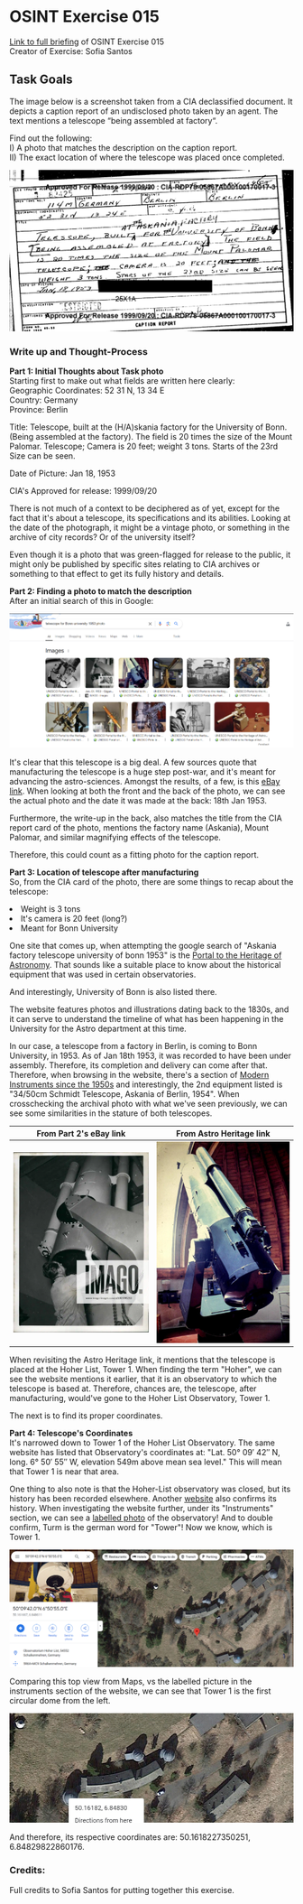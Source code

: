 # OSINT Exercise 015
[Link to full briefing](https://gralhix.com/list-of-osint-exercises/osint-exercise-015/) of OSINT Exercise 015 </br>
Creator of Exercise: Sofia Santos

## Task Goals
The image below is a screenshot taken from a CIA declassified document. 
It depicts a caption report of an undisclosed photo taken by an agent. The text mentions a telescope “being assembled at factory“.

Find out the following: </br>
I) A photo that matches the description on the caption report.</br>
II) The exact location of where the telescope was placed once completed.</br>

![image](ex15_task_photo.png)

### Write up and Thought-Process

**Part 1: Initial Thoughts about Task photo** </br>
Starting first to make out what fields are written here clearly: </br>
Geographic Coordinates: 52 31 N, 13 34 E </br>
Country: Germany </br>
Province: Berlin </br>

Title: Telescope, built at the (H/A)skania factory for the University of Bonn. (Being assembled at the factory). The field is 20 times the size of the Mount Palomar. Telescope; Camera is 20 feet; weight 3 tons. Starts of the 23rd Size can be seen. </br>

Date of Picture: Jan 18, 1953 </br>

CIA's Approved for release: 1999/09/20 </br>

There is not much of a context to be deciphered as of yet, except for the fact that it's about a telescope, its specifications and its abilities. Looking at the date of the photograph, it might be a vintage photo, or something in the archive of city records? Or of the university itself? </br>

Even though it is a photo that was green-flagged for release to the public, it might only be published by specific sites relating to CIA archives or something to that effect to get its fully history and details. </br>

**Part 2: Finding a photo to match the description**</br>
After an initial search of this in Google: </br>

![image](ans_pics/pic01_initial_search.png)

It's clear that this telescope is a big deal. A few sources quote that manufacturing the telescope is a huge step post-war, and it's meant for advancing the astro-sciences. Amongst the results, of a few, is this [eBay link](https://www.ebay.com/itm/375475001451). When looking at both the front and the back of the photo, we can see the actual photo and the date it was made at the back: 18th Jan 1953. </br>

Furthermore, the write-up in the back, also matches the title from the CIA report card of the photo, mentions the factory name (Askania), Mount Palomar, and similar magnifying effects of the telescope. </br>

Therefore, this could count as a fitting photo for the caption report. </br>


**Part 3: Location of telescope after manufacturing** </br>
So, from the CIA card of the photo, there are some things to recap about the telescope: </br>

<li>Weight is 3 tons </li>
<li> It's camera is 20 feet (long?) </li>
<li> Meant for Bonn University </li>

One site that comes up, when attempting the google search of "Askania factory telescope university of bonn 1953" is the [Portal to the Heritage of Astronomy](https://web.astronomicalheritage.net/index.php/show-entity?identity=114&idsubentity=1). That sounds like a suitable place to know about the historical equipment that was used in certain observatories. </br>

And interestingly, University of Bonn is also listed there. </br>

The website features photos and illustrations dating back to the 1830s, and it can serve to understand the timeline of what has been happening in the University for the Astro department at this time. </br>

In our case, a telescope from a factory in Berlin, is coming to Bonn University, in 1953. As of Jan 18th 1953, it was recorded to have been under assembly. Therefore, its completion and delivery can come after that. Therefore, when browsing in the website, there's a section of [Modern Instruments since the 1950s](https://web.astronomicalheritage.net/index.php/show-entity?identity=114&idsubentity=1#:~:text=Modern%20Instruments%20since%20the%201950s%20%2D%2D%20Hoher%20List%20Observatory) and interestingly, the 2nd equipment listed is "34/50cm Schmidt Telescope, Askania of Berlin, 1954". When crosschecking the archival photo with what we've seen previously, we can see some similarities in the stature of both telescopes. </br>


|From Part 2's eBay link|From Astro Heritage link|
|:-:|:-:|
|![First Image](ans_pics/sample_image.webp)|![Second Image](ans_pics/telescope_at_uni.jpg)|

When revisiting the Astro Heritage link, it mentions that the telescope is placed at the Hoher List, Tower 1. When finding the term "Hoher", we can see the website mentions it earlier, that it is an observatory to which the telescope is based at. Therefore, chances are, the telescope, after manufacturing, would've gone to the Hoher List Observatory, Tower 1. </br>

The next is to find its proper coordinates. </br>

**Part 4: Telescope's Coordinates** </br>
It's narrowed down to Tower 1 of the Hoher List Observatory. The same website has listed that Observatory's coordinates at: "Lat. 50° 09′ 42″ N, long. 6° 50′ 55″ W, elevation 549m above mean sea level." This will mean that Tower 1 is near that area. </br>

One thing to also note is that the Hoher-List observatory was closed, but its history has been recorded elsewhere. Another [website](https://www.hoher-list.de/en/historie/) also confirms its history. When investigating the website further, under its "Instruments" section, we can see a [labelled photo](https://www.hoher-list.de/en/instrumentarium/) of the observatory! And to double confirm, Turm is the german word for "Tower"! Now we know, which is Tower 1. 

![image](ans_pics/top_view_on_maps.png)

Comparing this top view from Maps, vs the labelled picture in the instruments section of the website, we can see that Tower 1 is the first circular dome from the left. 

![image](ans_pics/Tower_1_coordinates.png)

And therefore, its respective coordinates are: 50.1618227350251, 6.84829822860176.


### Credits:
Full credits to Sofia Santos for putting together this exercise.